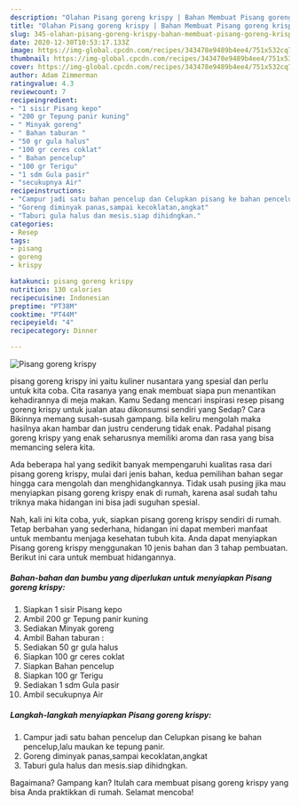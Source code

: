 ```yaml
---
description: "Olahan Pisang goreng krispy | Bahan Membuat Pisang goreng krispy Yang Sedap"
title: "Olahan Pisang goreng krispy | Bahan Membuat Pisang goreng krispy Yang Sedap"
slug: 345-olahan-pisang-goreng-krispy-bahan-membuat-pisang-goreng-krispy-yang-sedap
date: 2020-12-30T10:53:17.133Z
image: https://img-global.cpcdn.com/recipes/343478e9489b4ee4/751x532cq70/pisang-goreng-krispy-foto-resep-utama.jpg
thumbnail: https://img-global.cpcdn.com/recipes/343478e9489b4ee4/751x532cq70/pisang-goreng-krispy-foto-resep-utama.jpg
cover: https://img-global.cpcdn.com/recipes/343478e9489b4ee4/751x532cq70/pisang-goreng-krispy-foto-resep-utama.jpg
author: Adam Zimmerman
ratingvalue: 4.3
reviewcount: 7
recipeingredient:
- "1 sisir Pisang kepo"
- "200 gr Tepung panir kuning"
- " Minyak goreng"
- " Bahan taburan "
- "50 gr gula halus"
- "100 gr ceres coklat"
- " Bahan pencelup"
- "100 gr Terigu"
- "1 sdm Gula pasir"
- "secukupnya Air"
recipeinstructions:
- "Campur jadi satu bahan pencelup dan Celupkan pisang ke bahan pencelup,lalu maukan ke tepung panir."
- "Goreng diminyak panas,sampai kecoklatan,angkat"
- "Taburi gula halus dan mesis.siap dihidngkan."
categories:
- Resep
tags:
- pisang
- goreng
- krispy

katakunci: pisang goreng krispy 
nutrition: 130 calories
recipecuisine: Indonesian
preptime: "PT38M"
cooktime: "PT44M"
recipeyield: "4"
recipecategory: Dinner

---
```



![Pisang goreng krispy](https://img-global.cpcdn.com/recipes/343478e9489b4ee4/751x532cq70/pisang-goreng-krispy-foto-resep-utama.jpg)


pisang goreng krispy ini yaitu kuliner nusantara yang spesial dan perlu untuk kita coba. Cita rasanya yang enak membuat siapa pun menantikan kehadirannya di meja makan.
Kamu Sedang mencari inspirasi resep pisang goreng krispy untuk jualan atau dikonsumsi sendiri yang Sedap? Cara Bikinnya memang susah-susah gampang. bila keliru mengolah maka hasilnya akan hambar dan justru cenderung tidak enak. Padahal pisang goreng krispy yang enak seharusnya memiliki aroma dan rasa yang bisa memancing selera kita.



Ada beberapa hal yang sedikit banyak mempengaruhi kualitas rasa dari pisang goreng krispy, mulai dari jenis bahan, kedua pemilihan bahan segar hingga cara mengolah dan menghidangkannya. Tidak usah pusing jika mau menyiapkan pisang goreng krispy enak di rumah, karena asal sudah tahu triknya maka hidangan ini bisa jadi suguhan spesial.


Nah, kali ini kita coba, yuk, siapkan pisang goreng krispy sendiri di rumah. Tetap berbahan yang sederhana, hidangan ini dapat memberi manfaat untuk membantu menjaga kesehatan tubuh kita. Anda dapat menyiapkan Pisang goreng krispy menggunakan 10 jenis bahan dan 3 tahap pembuatan. Berikut ini cara untuk membuat hidangannya.

<!--inarticleads1-->

##### Bahan-bahan dan bumbu yang diperlukan untuk menyiapkan Pisang goreng krispy:

1. Siapkan 1 sisir Pisang kepo
1. Ambil 200 gr Tepung panir kuning
1. Sediakan  Minyak goreng
1. Ambil  Bahan taburan :
1. Sediakan 50 gr gula halus
1. Siapkan 100 gr ceres coklat
1. Siapkan  Bahan pencelup
1. Siapkan 100 gr Terigu
1. Sediakan 1 sdm Gula pasir
1. Ambil secukupnya Air




<!--inarticleads2-->

##### Langkah-langkah menyiapkan Pisang goreng krispy:

1. Campur jadi satu bahan pencelup dan Celupkan pisang ke bahan pencelup,lalu maukan ke tepung panir.
1. Goreng diminyak panas,sampai kecoklatan,angkat
1. Taburi gula halus dan mesis.siap dihidngkan.




Bagaimana? Gampang kan? Itulah cara membuat pisang goreng krispy yang bisa Anda praktikkan di rumah. Selamat mencoba!
